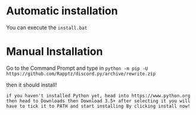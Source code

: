 # Automatic installation

You can execute the `install.bat`

# Manual Installation

Go to the Command Prompt and type in `python -m pip -U https://github.com/Rapptz/discord.py/archive/rewrite.zip`

then it should install!



```if you haven't installed Python yet, head into https://www.python.org then head to Downloads then Download 3.5+ after selecting it you will have to tick it to PATH and start installing By clicking install now!```
